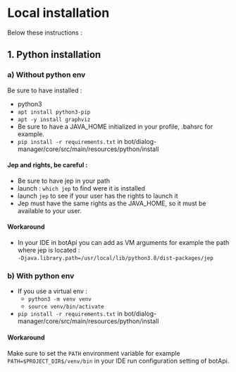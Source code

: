 # Local installation

Below these instructions :
## 1. Python installation
### a) Without python env 
Be sure to have installed :
- python3
- `apt install python3-pip`
- `apt -y install graphviz`
- Be sure to have a JAVA_HOME initialized in your profile, .bahsrc for example.
- `pip install -r requirements.txt` in bot/dialog-manager/core/src/main/resources/python/install
#### Jep and rights, be careful :
- Be sure to have jep in your path
- launch : `which jep` to find were it is installed
- launch `jep` to see if your user has the rights to launch it
- Jep must have the same rights as the JAVA_HOME, so it must be available to your user.
#### Workaround
- In your IDE in botApi you can add as VM arguments for example the path where jep is located :  
  `-Djava.library.path=/usr/local/lib/python3.8/dist-packages/jep`

### b) With python env
- If you use a virtual env :
  - `python3 -m venv venv` 
  - `source venv/bin/activate`
- `pip install -r requirements.txt` in bot/dialog-manager/core/src/main/resources/python/install
#### Workaround
Make sure to set the `PATH` environment variable for example `PATH=$PROJECT_DIR$/venv/bin`
in your IDE run configuration setting of botApi.
